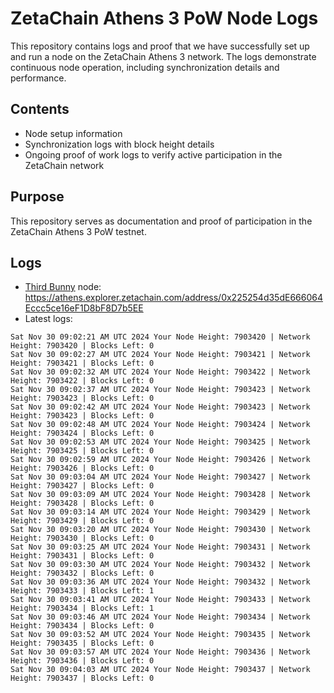 # ZetaChain Athens 3 PoW Node Logs
This repository contains logs and proof that we have successfully set up and run a node on the ZetaChain Athens 3 network. The logs demonstrate continuous node operation, including synchronization details and performance.

## Contents
- Node setup information
- Synchronization logs with block height details
- Ongoing proof of work logs to verify active participation in the ZetaChain network

## Purpose
This repository serves as documentation and proof of participation in the ZetaChain Athens 3 PoW testnet.

## Logs

- [Third Bunny](https://thirdbunny.xyz/) node: https://athens.explorer.zetachain.com/address/0x225254d35dE666064Eccc5ce16eF1D8bF8D7b5EE
- Latest logs:
```
Sat Nov 30 09:02:21 AM UTC 2024 Your Node Height: 7903420 | Network Height: 7903420 | Blocks Left: 0
Sat Nov 30 09:02:27 AM UTC 2024 Your Node Height: 7903421 | Network Height: 7903421 | Blocks Left: 0
Sat Nov 30 09:02:32 AM UTC 2024 Your Node Height: 7903422 | Network Height: 7903422 | Blocks Left: 0
Sat Nov 30 09:02:37 AM UTC 2024 Your Node Height: 7903423 | Network Height: 7903423 | Blocks Left: 0
Sat Nov 30 09:02:42 AM UTC 2024 Your Node Height: 7903423 | Network Height: 7903423 | Blocks Left: 0
Sat Nov 30 09:02:48 AM UTC 2024 Your Node Height: 7903424 | Network Height: 7903424 | Blocks Left: 0
Sat Nov 30 09:02:53 AM UTC 2024 Your Node Height: 7903425 | Network Height: 7903425 | Blocks Left: 0
Sat Nov 30 09:02:59 AM UTC 2024 Your Node Height: 7903426 | Network Height: 7903426 | Blocks Left: 0
Sat Nov 30 09:03:04 AM UTC 2024 Your Node Height: 7903427 | Network Height: 7903427 | Blocks Left: 0
Sat Nov 30 09:03:09 AM UTC 2024 Your Node Height: 7903428 | Network Height: 7903428 | Blocks Left: 0
Sat Nov 30 09:03:14 AM UTC 2024 Your Node Height: 7903429 | Network Height: 7903429 | Blocks Left: 0
Sat Nov 30 09:03:20 AM UTC 2024 Your Node Height: 7903430 | Network Height: 7903430 | Blocks Left: 0
Sat Nov 30 09:03:25 AM UTC 2024 Your Node Height: 7903431 | Network Height: 7903431 | Blocks Left: 0
Sat Nov 30 09:03:30 AM UTC 2024 Your Node Height: 7903432 | Network Height: 7903432 | Blocks Left: 0
Sat Nov 30 09:03:36 AM UTC 2024 Your Node Height: 7903432 | Network Height: 7903433 | Blocks Left: 1
Sat Nov 30 09:03:41 AM UTC 2024 Your Node Height: 7903433 | Network Height: 7903434 | Blocks Left: 1
Sat Nov 30 09:03:46 AM UTC 2024 Your Node Height: 7903434 | Network Height: 7903434 | Blocks Left: 0
Sat Nov 30 09:03:52 AM UTC 2024 Your Node Height: 7903435 | Network Height: 7903435 | Blocks Left: 0
Sat Nov 30 09:03:57 AM UTC 2024 Your Node Height: 7903436 | Network Height: 7903436 | Blocks Left: 0
Sat Nov 30 09:04:03 AM UTC 2024 Your Node Height: 7903437 | Network Height: 7903437 | Blocks Left: 0
```
